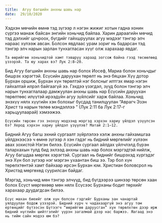 ```yaml
---
title:  Агуу багшийн анхны шавь нар
date:  29/10/2020
---
```


Хэдхэн мөчийн өмнө тэд зүгээр л нэгэн жижиг хотын гадна хонин сүргээ манаж байсан энгийн хоньчид байлаа. Харин дараагийн мөчид тэд дэлхийг цочроох, бүгдийг гайхшруулах агуу мэдээг тэнгэр элч нараас хүлээж авсан. Болсон явдлаас урам зориг нь бадарсан тэд тэнгэр элч нарын зарлан тунхагласан хүүг олж харахаар явдаг.

`Та өөрийгөө хоньчидтой хамт тэвшрүү хараад зогсож байна гээд төсөөлөөд үзээрэй. Та юу харах вэ? Лук 2:8–20.`

Бид Агуу багшийн анхны шавь нар болох Иосеф, Мариа болон хоньчдыг бишрэх хэрэгтэй. Есүсийн даруухан төрөлт нь энэ бяцхан Хүү дотор Бурхан оршиж, Бурхан хүн төрөлтэй нэг болсныг илтгэх ямар нэгэн гайхалтай илрэл байгаагүй ээ. Гэхдээ үзэгдэл, зүүд болон тэнгэр элч нарын тунхаглалаар дамжуулан анхны шавь нар Есүсийн даруухан төрөлтөөс илүүтэй ирээдүйн агуу зүйлсийг харж байлаа. Хоньчид энэхүү нялх хүүгийн хэн болохыг бусдад танилцуулан “Аврагч Эзэн Христ та нарын төлөө мэндэллээ ” (Лук 2:11 ба Лук 2:17-г харьцуулаарай) хэмээжээ.

`Есүсийн төрсөн гэх энэхүү мэдээнд мэргэд хэрхэн хариу үйлдэл үзүүлсэн бэ? Херод хэрхэн хариу үйлдэл үзүүлэв? Матай 2:1–12.`

Бидний Агуу багш эхний сургаалт зүйрлэлээ хэлж анхны гайхамшгаа үйлдэхээсээ ч өмнө зүгээр л хэн гэдэг нь бидний мөргөлийг хүлээн авах зохистой Нэгэн билээ. Есүсийн сургаал айлдах үйлчлэлд бүрэн талархахын тулд бид эхлээд анхны шавь нар болох мэргэдтэй нийлж, Агуу багшдаа мөргөх хэрэгтэй. Сургаал нь биднийг бишрэхэд хүргэдэг энэ Хүн бол зүгээр нэг мэргэн ухаантан биш ээ. Тэр бол хүн төрөлхтөнтэй хамт байхаар ирсэн Бурхан юм. Христиан боловсрол нь Христэд мөргөхөд суурилсан байдаг.

Мэргэд, хоньчид мөн тэнгэр элчүүд, бид бүгдээрээ шинээр төрсөн хаан болох Есүст мөргөхөөр мөн нялх Есүсээс Бурханы бодит төрхийг харахаар дуудагдсан билээ.

`Есүс махан биеийг олж хүн болсон гэдгийг Бурханы зан чанартай уялдуулан бодож үзээрэй. Бидний хүрч ч чадахааргүй энэ агуу том ертөнцийг бүтээсэн Бүтээгч “өөрийгөө даруусган” хүн төрөлхтөн дээр ирж бидний нүглийн шийтгэлийг үүрэн загалмай дээр нас баржээ. Яагаад энэ нь тийм сайн мэдээ юм бэ?`